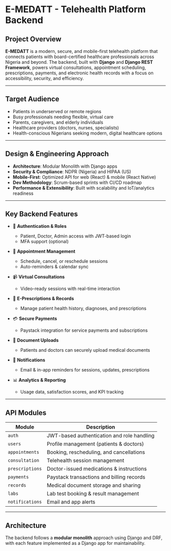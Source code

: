 # E-MEDATT - Telehealth Platform Backend

## Project Overview

**E-MEDATT** is a modern, secure, and mobile-first telehealth platform that connects patients with board-certified healthcare professionals across Nigeria and beyond. The backend, built with **Django** and **Django REST Framework**, powers virtual consultations, appointment scheduling, prescriptions, payments, and electronic health records with a focus on accessibility, security, and efficiency.

---

## Target Audience

- Patients in underserved or remote regions
- Busy professionals needing flexible, virtual care
- Parents, caregivers, and elderly individuals
- Healthcare providers (doctors, nurses, specialists)
- Health-conscious Nigerians seeking modern, digital healthcare options

---

## Design & Engineering Approach

- **Architecture**: Modular Monolith with Django apps
- **Security & Compliance**: NDPR (Nigeria) and HIPAA (US)
- **Mobile-First**: Optimized API for web (React) & mobile (React Native)
- **Dev Methodology**: Scrum-based sprints with CI/CD roadmap
- **Performance & Extensibility**: Built with scalability and IoT/analytics readiness

---

## Key Backend Features

- 🔐 **Authentication & Roles**
  - Patient, Doctor, Admin access with JWT-based login
  - MFA support (optional)

- 📅 **Appointment Management**
  - Schedule, cancel, or reschedule sessions
  - Auto-reminders & calendar sync

- 📹 **Virtual Consultations**
  - Video-ready sessions with real-time interaction

- 💊 **E-Prescriptions & Records**
  - Manage patient health history, diagnoses, and prescriptions

- 💳 **Secure Payments**
  - Paystack integration for service payments and subscriptions

- 📁 **Document Uploads**
  - Patients and doctors can securely upload medical documents

- 🔔 **Notifications**
  - Email & in-app reminders for sessions, updates, prescriptions

- 📊 **Analytics & Reporting**
  - Usage data, satisfaction scores, and KPI tracking

---

## API Modules

| Module         | Description                                  |
|----------------|----------------------------------------------|
| `auth`         | JWT-based authentication and role handling   |
| `users`        | Profile management (patients & doctors)      |
| `appointments` | Booking, rescheduling, and cancellations     |
| `consultation` | Telehealth session management                |
| `prescriptions`| Doctor-issued medications & instructions     |
| `payments`     | Paystack transactions and billing records    |
| `records`      | Medical document storage and sharing         |
| `labs`         | Lab test booking & result management         |
| `notifications`| Email and app alerts                         |

---

## Architecture

The backend follows a **modular monolith** approach using Django and DRF, with each feature implemented as a Django app for maintainability.

